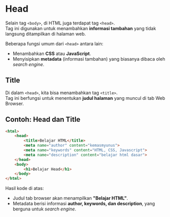# Head

Selain tag `<body>`, di HTML juga terdapat tag `<head>`.  
Tag ini digunakan untuk menambahkan **informasi tambahan** yang tidak langsung ditampilkan di halaman web.  

Beberapa fungsi umum dari `<head>` antara lain:  
- Menambahkan **CSS** atau **JavaScript**.  
- Menyisipkan **metadata** (informasi tambahan) yang biasanya dibaca oleh *search engine*.  

## Title

Di dalam `<head>`, kita bisa menambahkan tag `<title>`.  
Tag ini berfungsi untuk menentukan **judul halaman** yang muncul di tab Web Browser.  

## Contoh: Head dan Title
```html
<html>
    <head>
        <title>Belajar HTML</title>
        <meta name="author" content="kemasmyunus">
        <meta name="keywords" content="HTML, CSS, Javascript">
        <meta name="description" content="belajar html dasar">
    </head>
    <body>
        <h1>Belajar Head</h1>
    </body>
</html>
````

Hasil kode di atas:

* Judul tab browser akan menampilkan **"Belajar HTML"**.
* Metadata berisi informasi **author, keywords, dan description**, yang berguna untuk *search engine*.